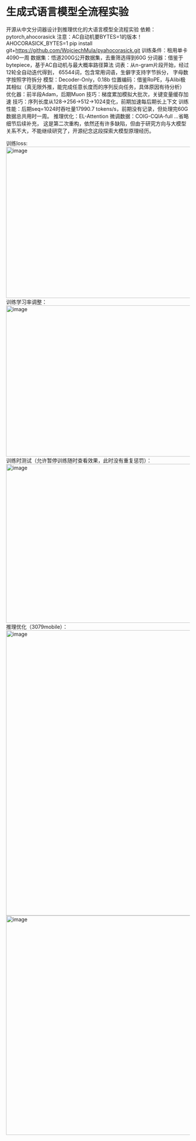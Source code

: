 # 生成式语言模型全流程实验
开源从中文分词器设计到推理优化的大语言模型全流程实验
依赖：pytorch,ahocorasick
注意：AC自动机要BYTES=1的版本！
AHOCORASICK_BYTES=1 pip install git+https://github.com/WojciechMula/pyahocorasick.git
训练条件：租用单卡4090一周
数据集：悟道200G公开数据集，去重筛选得到60G
分词器：借鉴于bytepiece，基于AC自动机与最大概率路径算法
词表：从n-gram片段开始，经过12轮全自动迭代得到，
      65544词，包含常用词语，生僻字支持字节拆分，
      字母数字按照字符拆分
模型：Decoder-Only，0.18b
位置编码：借鉴RoPE，与Alibi极其相似（真无限外推，能完成任意长度而的序列反向任务，具体原因有待分析）
优化器：前半段Adam，后期Muon
技巧：梯度累加模拟大批次，关键变量缓存加速
技巧：序列长度从128->256->512->1024变化，前期加速每后期长上下文
训练性能：后期seq=1024时吞吐量17990.7 tokens/s，前期没有记录，但处理完60G数据总共用时一周。
推理优化：EL-Attention
微调数据：COIG-CQIA-full
...省略细节后续补充，
这是第二次重构，依然还有许多缺陷，但由于研究方向与大模型关系不大，不能继续研究了，开源纪念这段探索大模型原理经历。

训练loss:
<img width="551" height="413" alt="image" src="https://github.com/user-attachments/assets/753726a6-8f2b-4e6f-85b2-845fa4fc4a3b" />
训练学习率调整：
<img width="590" height="413" alt="image" src="https://github.com/user-attachments/assets/9eacd255-4d2d-4760-996e-99f1e392e355" />
训练时测试（允许暂停训练随时查看效果，此时没有重复惩罚）：
<img width="1794" height="434" alt="image" src="https://github.com/user-attachments/assets/3397efb2-69ae-4448-89c5-e5a7a90865df" />
推理优化（3079mobile）：
<img width="1711" height="779" alt="image" src="https://github.com/user-attachments/assets/f8ec8d15-cc47-4c1c-ae4e-9266a09246e2" />
<img width="1067" height="599" alt="image" src="https://github.com/user-attachments/assets/3057122e-eadb-414a-bdc3-2d806cd24161" />

